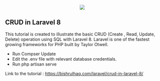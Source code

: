 <p align="center"><img src="https://laravel.com/assets/img/components/logo-laravel.svg"></p>

## CRUD in Laravel 8

This tutorial is created to illustrate the basic CRUD (Create , Read, Update, Delete) operation using SQL with Laravel 8. Laravel is one of the fastest growing frameworks for PHP built by Taylor Otwell.

- Run Compser Update
- Edit the .env file with relevant database credentials.
- Run php artisan serve

Link to the tutorial : https://bishrulhaq.com/laravel/crud-in-laravel-8/
